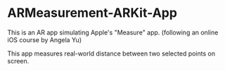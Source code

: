 # ARMeasurement-ARKit-App
This is an AR app simulating Apple's "Measure" app. (following an online iOS course by Angela Yu)

This app measures real-world distance between two selected points on screen.
